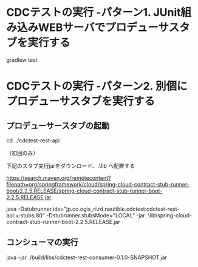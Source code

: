 # CDCテストの実行 -パターン1. JUnit組み込みWEBサーバでプロデューサスタブを実行する
gradlew test

# CDCテストの実行 -パターン2. 別個にプロデューサスタブを実行する
## プロデューサースタブの起動
cd ../cdctest-rest-api

（初回のみ）

下記のスタブ実行jarをダウンロード、.\lib へ配置する

https://search.maven.org/remotecontent?filepath=org/springframework/cloud/spring-cloud-contract-stub-runner-boot/2.2.5.RELEASE/spring-cloud-contract-stub-runner-boot-2.2.5.RELEASE.jar

java -Dstubrunner.ids="jp.co.ogis_ri.rd.nautible.cdctest:cdctest-rest-api:+:stubs:80" -Dstubrunner.stubsMode="LOCAL" -jar .\lib\spring-cloud-contract-stub-runner-boot-2.2.5.RELEASE.jar

## コンシューマの実行
java -jar ./build/libs/cdctest-rest-consumer-0.1.0-SNAPSHOT.jar
